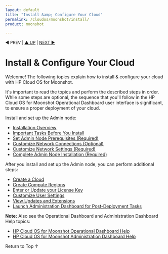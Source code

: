 ```yaml
---
layout: default
title: "Install &amp; Configure Your Cloud"
permalink: /cloudos/moonshot/install/
product: moonshot

---
```



<script> 

function PageRefresh { 
onLoad="window.refresh"
}

PageRefresh();

</script>

<p style="font-size: small;"> &#9664; PREV | <a href="/cloudos/moonshot/">&#9650; UP</a> | <a href="/cloudos/moonshot/install/overview/">NEXT &#9654;</a> </p>

# Install &amp; Configure Your Cloud

Welcome! The following topics explain how to install &amp; configure your cloud with HP Cloud OS for Moonshot. 

It's important to read the topics and perform the described steps in order. While some steps are optional, 
the sequence that you'll follow in the HP Cloud OS for Moonshot Operational Dashboard user interface is significant, to ensure 
a proper deployment of your cloud. 

Install and set up the Admin node:

* [Installation Overview](/cloudos/moonshot/install/overview/)
* [Important Tasks Before You Install](/cloudos/moonshot/install/before-you-install/)
* [Set Admin Node Prerequisites (Required)](/cloudos/moonshot/install/admin-node-prerequisites/)
* [Customize Network Connections (Optional)](/cloudos/moonshot/install/customize-network-connections/)
* [Customize Network Settings (Required)](/cloudos/moonshot/install/customize-network-settings/)
* [Complete Admin Node Installation (Required)](/cloudos/moonshot/install/complete-admin-node-installation/)

After you install and set up the Admin node, you can perform additional steps:

* [Create a Cloud](/cloudos/moonshot/install/create-cloud/) 
* [Create Compute Regions](/cloudos/moonshot/install/create-compute-regions/) 
* [Enter or Update your License Key](/cloudos/moonshot/install/license/)
* [Customize User Settings](/cloudos/moonshot/install/customize-user-settings/)
* [View Updates and Extensions](/cloudos/moonshot/install/updates-and-extensions/)
* [Launch Administration Dashboard for Post-Deployment Tasks](/cloudos/moonshot/install/launch-admin-dashboard/)

<!--
Finally, if you do not intend to use the wizard-based Cloud OS for Moonshot installation process that's described in 
the Create a Cloud topic, and instead decide to apply and configure the install modules yourself (for **advanced** users only), 
see these topics: 

* [Advanced Cloud Setup](/cloudos/moonshot/install/advanced-cloud-setup/)
* [Install Modules Reference](/cloudos/moonshot/install/install-modules-reference/)
--> 

**Note:** Also see the Operational Dashboard and Administration Dashboard Help topics:

* [HP Cloud OS for Moonshot Operational Dashboard Help](/cloudos/moonshot/manage/operational-dashboard/)
* [HP Cloud OS for Moonshot Administration Dashboard Help](/cloudos/moonshot/manage/administration-dashboard/)

<a href="#top" style="padding:14px 0px 14px 0px; text-decoration: none;"> Return to Top &#8593; </a>

